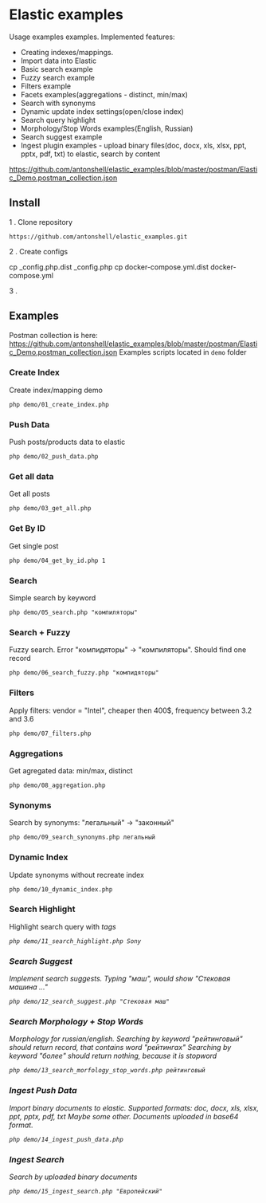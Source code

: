 # Elastic examples

Usage examples examples. Implemented features:

- Creating indexes/mappings.
- Import data into Elastic
- Basic search example
- Fuzzy search example
- Filters example
- Facets examples(aggregations - distinct, min/max)
- Search with synonyms
- Dynamic update index settings(open/close index)
- Search query highlight
- Morphology/Stop Words examples(English, Russian)
- Search suggest example
- Ingest plugin examples - upload binary files(doc, docx, xls, xlsx, ppt, pptx, pdf, txt) 
to elastic, search by content

https://github.com/antonshell/elastic_examples/blob/master/postman/Elastic_Demo.postman_collection.json

## Install

1 . Clone repository

```
https://github.com/antonshell/elastic_examples.git
```

2 . Create configs

cp _config.php.dist _config.php
cp docker-compose.yml.dist docker-compose.yml

3 . 

## Examples

Postman collection is here:
https://github.com/antonshell/elastic_examples/blob/master/postman/Elastic_Demo.postman_collection.json
Examples scripts located in ```demo``` folder

### Create Index

Create index/mapping demo

```
php demo/01_create_index.php
```

### Push Data

Push posts/products data to elastic

```
php demo/02_push_data.php
```

### Get all data

Get all posts

```
php demo/03_get_all.php
```

### Get By ID

Get single post

```
php demo/04_get_by_id.php 1
```

### Search

Simple search by keyword

```
php demo/05_search.php "компиляторы"
```

### Search + Fuzzy

Fuzzy search. Error "компидяторы" -> "компиляторы". Should find one record

```
php demo/06_search_fuzzy.php "компидяторы"
```

### Filters

Apply filters: vendor = "Intel", cheaper then 400$, frequency between 3.2 and 3.6 

```
php demo/07_filters.php
```

### Aggregations

Get agregated data: min/max, distinct

```
php demo/08_aggregation.php
```

### Synonyms

Search by synonyms: "легальный" -> "законный"

```
php demo/09_search_synonyms.php легальный
```

### Dynamic Index

Update synonyms without recreate index

```
php demo/10_dynamic_index.php
```

### Search Highlight

Highlight search query with <em> tags

```
php demo/11_search_highlight.php Sony
```

### Search Suggest

Implement search suggests.
Typing "маш", would show "Стековая машина ..."

```
php demo/12_search_suggest.php "Стековая маш"
```

### Search Morphology + Stop Words

Morphology for russian/english.
Searching by keyword "рейтинговый" should return record, that contains word "рейтингах"
Searching by keyword "более" should return nothing, because it is stopword

```
php demo/13_search_morfology_stop_words.php рейтинговый
```

### Ingest Push Data

Import binary documents to elastic.
Supported formats: doc, docx, xls, xlsx, ppt, pptx, pdf, txt
Maybe some other. Documents uploaded in base64 format.

```
php demo/14_ingest_push_data.php
```

### Ingest Search

Search by uploaded binary documents

```
php demo/15_ingest_search.php "Европейский"
```
